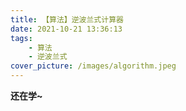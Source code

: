 ```yaml
---
title: 【算法】逆波兰式计算器
date: 2021-10-21 13:36:13
tags:
    - 算法
    - 逆波兰式
cover_picture: /images/algorithm.jpeg
---
```


**还在学~**
